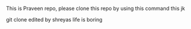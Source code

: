 This is Praveen repo, please clone this repo by using this command
this
jk

git clone <url>
edited by shreyas
life is boring
